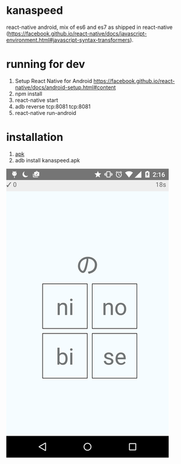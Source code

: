 # kanaspeed

react-native android, mix of es6 and es7 as shipped in react-native
(https://facebook.github.io/react-native/docs/javascript-environment.html#javascript-syntax-transformers).

# running for dev

1. Setup React Native for Android https://facebook.github.io/react-native/docs/android-setup.html#content
1. npm install
1. react-native start
2. adb reverse tcp:8081 tcp:8081
3. react-native run-android

# installation
1. [apk](https://github.com/cy/kanaspeed/raw/master/kanaspeed.apk)
2. adb install kanaspeed.apk

![screenshot](https://raw.githubusercontent.com/cy/kanaspeed/master/screen.png)
